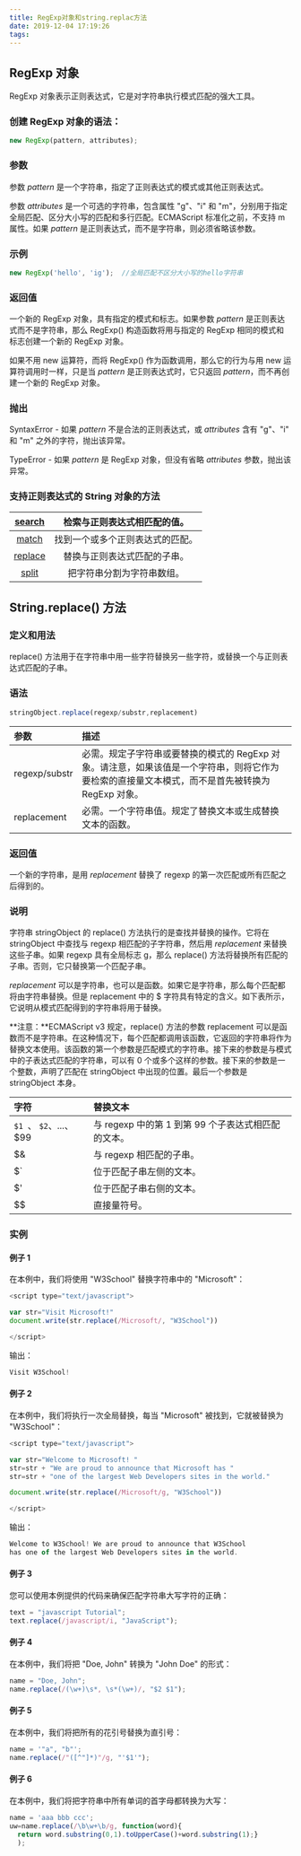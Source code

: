 ```yaml
---
title: RegExp对象和string.replac方法
date: 2019-12-04 17:19:26
tags: 
---
```


## RegExp 对象

RegExp 对象表示正则表达式，它是对字符串执行模式匹配的强大工具。

### 创建 RegExp 对象的语法：

```js
new RegExp(pattern, attributes);
```

### 参数

参数 *pattern* 是一个字符串，指定了正则表达式的模式或其他正则表达式。

参数 *attributes* 是一个可选的字符串，包含属性 "g"、"i" 和 "m"，分别用于指定全局匹配、区分大小写的匹配和多行匹配。ECMAScript 标准化之前，不支持 m 属性。如果 *pattern* 是正则表达式，而不是字符串，则必须省略该参数。

### 示例

```js
new RegExp('hello', 'ig');  //全局匹配不区分大小写的hello字符串
```



### 返回值

一个新的 RegExp 对象，具有指定的模式和标志。如果参数 *pattern* 是正则表达式而不是字符串，那么 RegExp() 构造函数将用与指定的 RegExp 相同的模式和标志创建一个新的 RegExp 对象。

如果不用 new 运算符，而将 RegExp() 作为函数调用，那么它的行为与用 new 运算符调用时一样，只是当 *pattern* 是正则表达式时，它只返回 *pattern*，而不再创建一个新的 RegExp 对象。

### 抛出

SyntaxError - 如果 *pattern* 不是合法的正则表达式，或 *attributes* 含有 "g"、"i" 和 "m" 之外的字符，抛出该异常。

TypeError - 如果 *pattern* 是 RegExp 对象，但没有省略 *attributes* 参数，抛出该异常。

### 支持正则表达式的 String 对象的方法

| [search](https://www.w3school.com.cn/jsref/jsref_search.asp) |   检索与正则表达式相匹配的值。   |
| :----------------------------------------------------------: | :------------------------------: |
|  [match](https://www.w3school.com.cn/jsref/jsref_match.asp)  | 找到一个或多个正则表达式的匹配。 |
| [replace](https://www.w3school.com.cn/jsref/jsref_replace.asp) |   替换与正则表达式匹配的子串。   |
|  [split](https://www.w3school.com.cn/jsref/jsref_split.asp)  |    把字符串分割为字符串数组。    |

## String.replace() 方法

### 定义和用法

replace() 方法用于在字符串中用一些字符替换另一些字符，或替换一个与正则表达式匹配的子串。

### 语法

```js
stringObject.replace(regexp/substr,replacement)
```

| 参数          | 描述                                                         |
| :------------ | :----------------------------------------------------------- |
| regexp/substr | 必需。规定子字符串或要替换的模式的 RegExp 对象。请注意，如果该值是一个字符串，则将它作为要检索的直接量文本模式，而不是首先被转换为 RegExp 对象。 |
| replacement   | 必需。一个字符串值。规定了替换文本或生成替换文本的函数。     |

### 返回值

一个新的字符串，是用 *replacement* 替换了 regexp 的第一次匹配或所有匹配之后得到的。

### 说明

字符串 stringObject 的 replace() 方法执行的是查找并替换的操作。它将在 stringObject 中查找与 regexp 相匹配的子字符串，然后用 *replacement* 来替换这些子串。如果 regexp 具有全局标志 g，那么 replace() 方法将替换所有匹配的子串。否则，它只替换第一个匹配子串。

*replacement* 可以是字符串，也可以是函数。如果它是字符串，那么每个匹配都将由字符串替换。但是 replacement 中的 $ 字符具有特定的含义。如下表所示，它说明从模式匹配得到的字符串将用于替换。

**注意：**ECMAScript v3 规定，replace() 方法的参数 replacement 可以是函数而不是字符串。在这种情况下，每个匹配都调用该函数，它返回的字符串将作为替换文本使用。该函数的第一个参数是匹配模式的字符串。接下来的参数是与模式中的子表达式匹配的字符串，可以有 0 个或多个这样的参数。接下来的参数是一个整数，声明了匹配在 stringObject 中出现的位置。最后一个参数是 stringObject 本身。

| 字符             | 替换文本                                            |
| :--------------- | :-------------------------------------------------- |
| `$1 `、 `$2`、...、$99 | 与 regexp 中的第 1 到第 99 个子表达式相匹配的文本。 |
| $&               | 与 regexp 相匹配的子串。                            |
| $`               | 位于匹配子串左侧的文本。                            |
| $'               | 位于匹配子串右侧的文本。                            |
| $$               | 直接量符号。                                        |

### 实例

#### 例子 1

在本例中，我们将使用 "W3School" 替换字符串中的 "Microsoft"：

```js
<script type="text/javascript">

var str="Visit Microsoft!"
document.write(str.replace(/Microsoft/, "W3School"))

</script>
```

输出：

```js
Visit W3School!
```

#### 例子 2

在本例中，我们将执行一次全局替换，每当 "Microsoft" 被找到，它就被替换为 "W3School"：

```js
<script type="text/javascript">

var str="Welcome to Microsoft! "
str=str + "We are proud to announce that Microsoft has "
str=str + "one of the largest Web Developers sites in the world."

document.write(str.replace(/Microsoft/g, "W3School"))

</script>
```

输出：

```js
Welcome to W3School! We are proud to announce that W3School
has one of the largest Web Developers sites in the world.
```

#### 例子 3

您可以使用本例提供的代码来确保匹配字符串大写字符的正确：

```js
text = "javascript Tutorial";
text.replace(/javascript/i, "JavaScript");
```

#### 例子 4

在本例中，我们将把 "Doe, John" 转换为 "John Doe" 的形式：

```js
name = "Doe, John";
name.replace(/(\w+)\s*, \s*(\w+)/, "$2 $1");
```

#### 例子 5

在本例中，我们将把所有的花引号替换为直引号：

```js
name = '"a", "b"';
name.replace(/"([^"]*)"/g, "'$1'");
```

#### 例子 6

在本例中，我们将把字符串中所有单词的首字母都转换为大写：

```js
name = 'aaa bbb ccc';
uw=name.replace(/\b\w+\b/g, function(word){
  return word.substring(0,1).toUpperCase()+word.substring(1);}
  );
```
